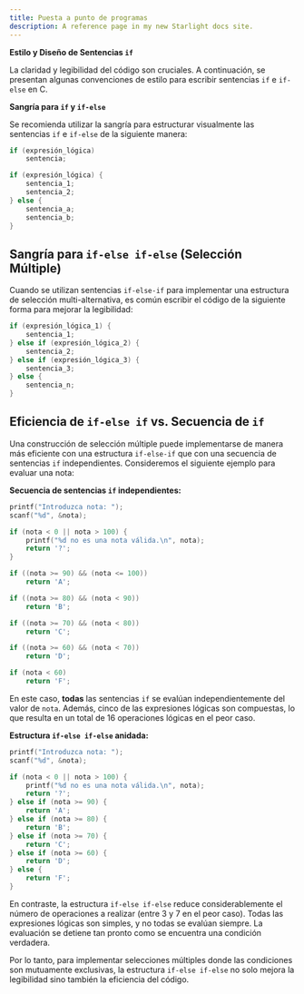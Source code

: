 ```yaml
---
title: Puesta a punto de programas
description: A reference page in my new Starlight docs site.
---
```


**Estilo y Diseño de Sentencias `if`**

La claridad y legibilidad del código son cruciales. A continuación, se presentan algunas convenciones de estilo para escribir sentencias `if` e `if-else` en C.

**Sangría para `if` y `if-else`**

Se recomienda utilizar la sangría para estructurar visualmente las sentencias `if` e `if-else` de la siguiente manera:

```c
if (expresión_lógica)
    sentencia;

if (expresión_lógica) {
    sentencia_1;
    sentencia_2;
} else {
    sentencia_a;
    sentencia_b;
}
```

## Sangría para `if-else if-else` (Selección Múltiple)

Cuando se utilizan sentencias `if-else-if` para implementar una estructura de selección multi-alternativa, es común escribir el código de la siguiente forma para mejorar la legibilidad:

```c
if (expresión_lógica_1) {
    sentencia_1;
} else if (expresión_lógica_2) {
    sentencia_2;
} else if (expresión_lógica_3) {
    sentencia_3;
} else {
    sentencia_n;
}
```

## Eficiencia de `if-else if` vs. Secuencia de `if`

Una construcción de selección múltiple puede implementarse de manera más eficiente con una estructura `if-else-if` que con una secuencia de sentencias `if` independientes. Consideremos el siguiente ejemplo para evaluar una nota:

**Secuencia de sentencias `if` independientes:**

```c
printf("Introduzca nota: ");
scanf("%d", &nota);

if (nota < 0 || nota > 100) {
    printf("%d no es una nota válida.\n", nota);
    return '?';
}

if ((nota >= 90) && (nota <= 100))
    return 'A';

if ((nota >= 80) && (nota < 90))
    return 'B';

if ((nota >= 70) && (nota < 80))
    return 'C';

if ((nota >= 60) && (nota < 70))
    return 'D';

if (nota < 60)
    return 'F';
```

En este caso, **todas** las sentencias `if` se evalúan independientemente del valor de `nota`. Además, cinco de las expresiones lógicas son compuestas, lo que resulta en un total de 16 operaciones lógicas en el peor caso.

**Estructura `if-else if-else` anidada:**

```c
printf("Introduzca nota: ");
scanf("%d", &nota);

if (nota < 0 || nota > 100) {
    printf("%d no es una nota válida.\n", nota);
    return '?';
} else if (nota >= 90) {
    return 'A';
} else if (nota >= 80) {
    return 'B';
} else if (nota >= 70) {
    return 'C';
} else if (nota >= 60) {
    return 'D';
} else {
    return 'F';
}
```

En contraste, la estructura `if-else if-else` reduce considerablemente el número de operaciones a realizar (entre 3 y 7 en el peor caso). Todas las expresiones lógicas son simples, y no todas se evalúan siempre. La evaluación se detiene tan pronto como se encuentra una condición verdadera.

Por lo tanto, para implementar selecciones múltiples donde las condiciones son mutuamente exclusivas, la estructura `if-else if-else` no solo mejora la legibilidad sino también la eficiencia del código.